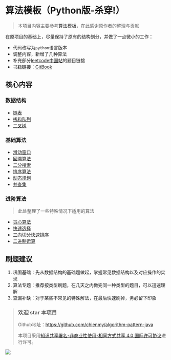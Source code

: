 # 算法模板（Python版-杀穿!）

> 本项目内容主要参考[算法模板](https://github.com/greyireland/algorithm-pattern)，在此感谢原作者的整理与贡献

在原项目的基础上，尽量保持了原有的结构划分，并做了一点微小的工作：

- 代码改写为`python`语言版本
- 调整内容，新增了几种算法
- 补充部分[leetcode中国站](https://leetcode-cn.com/)的题目链接
- 书籍链接：[GitBook](https://chienmy.gitbook.io/algorithm-pattern-java/)

## 核心内容

### 数据结构

- [链表](./data_structure/linked_list.md)
- [栈和队列](./data_structure/stack_queue.md)
- [二叉树](./data_structure/binary_tree.md)

### 基础算法

- [滑动窗口](./basic_algorithm/slide_window.md)
- [回溯算法](./basic_algorithm/backtrack.md)
- [二分搜索](./basic_algorithm/binary_search.md)
- [排序算法](./basic_algorithm/sort.md)
- [动态规划](./basic_algorithm/dp.md)
- [并查集](./basic_algorithm/disjoin_set.md)

### 进阶算法

> 此处整理了一些特殊情况下适用的算法

- [贪心算法](./advanced_algorithm/greedy.md)
- [快速选择](./advanced_algorithm/quick_select.md)
- [三向切分快速排序](./advanced_algorithm/three_way_quick_sort.md)
- [二进制运算](./advanced_algorithm/binary_op.md)

## 刷题建议

1. 巩固基础：先从数据结构的基础题做起，掌握常见数据结构以及对应操作的实现
2. 算法专题：推荐按类型刷题，在几天之内做完同一种类型的题目，可以迅速理解
3. 查漏补缺：对于某些不常见的特殊解法，在最后快速刷掉，务必留下印象

> ### 欢迎 star 本项目
>
> Github地址：https://github.com/chienmy/algorithm-pattern-java
>
> 本项目采用<a rel="license" href="http://creativecommons.org/licenses/by-nc-sa/4.0/">知识共享署名-非商业性使用-相同方式共享 4.0 国际许可协议</a>进行许可。

<img src="https://licensebuttons.net/l/by-nc-sa/4.0/88x31.png" align="left"/>

